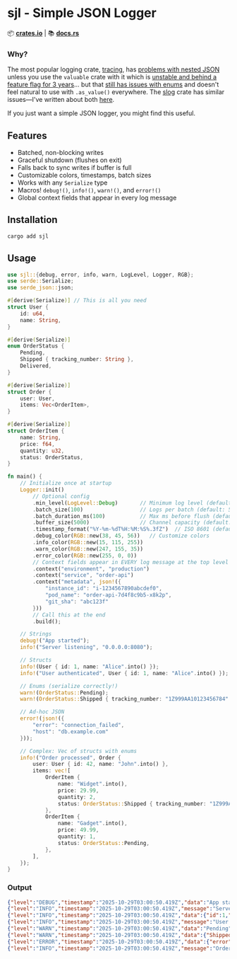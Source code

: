 # sjl - Simple JSON Logger

 📦 **[crates.io](https://crates.io/crates/sjl)** | 📚 **[docs.rs](https://docs.rs/sjl)**

### Why?
The most popular logging crate, [tracing](https://crates.io/crates/tracing), has [problems with nested JSON](https://www.reddit.com/r/rust/comments/1k75jvc/how_can_i_emit_a_tracing_event_with_an_unescaped/) unless you use the `valuable` crate with it which is [unstable and behind a feature flag for 3 years](https://github.com/tokio-rs/tracing/discussions/1906)... but that [still has issues with enums](https://github.com/tokio-rs/tracing/issues/3051) and doesn't feel natural to use with `.as_value()` everywhere.  The [slog](https://crates.io/crates/slog) crate has similar issues—I've written about both [here](https://josevalerio.com/rust-json-logging).

If you just want a simple JSON logger, you might find this useful.

## Features
- Batched, non-blocking writes
- Graceful shutdown (flushes on exit)
- Falls back to sync writes if buffer is full
- Customizable colors, timestamps, batch sizes
- Works with any `Serialize` type
- Macros! `debug!()`, `info!()`, `warn!()`, and `error!()`
- Global context fields that appear in every log message


 ## Installation

 ```bash
 cargo add sjl
 ```

## Usage
```rust
use sjl::{debug, error, info, warn, LogLevel, Logger, RGB};
use serde::Serialize;
use serde_json::json;

#[derive(Serialize)] // This is all you need
struct User {
    id: u64,
    name: String,
}

#[derive(Serialize)]
enum OrderStatus {
    Pending,
    Shipped { tracking_number: String },
    Delivered,
}

#[derive(Serialize)]
struct Order {
    user: User,
    items: Vec<OrderItem>,
}

#[derive(Serialize)]
struct OrderItem {
    name: String,
    price: f64,
    quantity: u32,
    status: OrderStatus,
}

fn main() {
    // Initialize once at startup
    Logger::init()
        // Optional config
        .min_level(LogLevel::Debug)       // Minimum log level (default: Debug)
        .batch_size(100)                  // Logs per batch (default: 50)
        .batch_duration_ms(100)           // Max ms before flush (default: 50)
        .buffer_size(5000)                // Channel capacity (default: 1024)
        .timestamp_format("%Y-%m-%dT%H:%M:%S%.3fZ")  // ISO 8601 (default)
        .debug_color(RGB::new(38, 45, 56))   // Customize colors
        .info_color(RGB::new(15, 115, 255))
        .warn_color(RGB::new(247, 155, 35))
        .error_color(RGB::new(255, 0, 0))
        // Context fields appear in EVERY log message at the top level
        .context("environment", "production")
        .context("service", "order-api")
        .context("metadata", json!({
            "instance_id": "i-1234567890abcdef0",
            "pod_name": "order-api-7d4f8c9b5-x8k2p",
            "git_sha": "abc123f"
        }))
        // Call this at the end
        .build(); 

    // Strings
    debug!("App started");
    info!("Server listening", "0.0.0.0:8080");

    // Structs
    info!(User { id: 1, name: "Alice".into() });
    info!("User authenticated", User { id: 1, name: "Alice".into() });

    // Enums (serialize correctly!)
    warn!(OrderStatus::Pending);
    warn!(OrderStatus::Shipped { tracking_number: "1Z999AA10123456784".into() });

    // Ad-hoc JSON
    error!(json!({
        "error": "connection_failed",
        "host": "db.example.com"
    }));

    // Complex: Vec of structs with enums
    info!("Order processed", Order {
        user: User { id: 42, name: "John".into() },
        items: vec![
            OrderItem {
                name: "Widget".into(),
                price: 29.99,
                quantity: 2,
                status: OrderStatus::Shipped { tracking_number: "1Z999AA10123456784".into() },
            },
            OrderItem {
                name: "Gadget".into(),
                price: 49.99,
                quantity: 1,
                status: OrderStatus::Pending,
            },
        ],
    });
}
```

### Output
```json
{"level":"DEBUG","timestamp":"2025-10-29T03:00:50.419Z","data":"App started","metadata": {"git_sha":"abc123f","instance_id":"i-1234567890abcdef0","pod_name":"order-api-7d4f8c9b5-x8k2p"}, "service": "order-api", "environment": "production"}
{"level":"INFO","timestamp":"2025-10-29T03:00:50.419Z","message":"Server listening","data":"0.0.0.0:8080","metadata": {"git_sha":"abc123f","instance_id":"i-1234567890abcdef0","pod_name":"order-api-7d4f8c9b5-x8k2p"}, "service": "order-api", "environment": "production"}
{"level":"INFO","timestamp":"2025-10-29T03:00:50.419Z","data":{"id":1,"name":"Alice"},"metadata": {"git_sha":"abc123f","instance_id":"i-1234567890abcdef0","pod_name":"order-api-7d4f8c9b5-x8k2p"}, "service": "order-api", "environment": "production"}
{"level":"INFO","timestamp":"2025-10-29T03:00:50.419Z","message":"User authenticated","data":{"id":1,"name":"Alice"},"metadata": {"git_sha":"abc123f","instance_id":"i-1234567890abcdef0","pod_name":"order-api-7d4f8c9b5-x8k2p"}, "service": "order-api", "environment": "production"}
{"level":"WARN","timestamp":"2025-10-29T03:00:50.419Z","data":"Pending","metadata": {"git_sha":"abc123f","instance_id":"i-1234567890abcdef0","pod_name":"order-api-7d4f8c9b5-x8k2p"}, "service": "order-api", "environment": "production"}
{"level":"WARN","timestamp":"2025-10-29T03:00:50.419Z","data":{"Shipped":{"tracking_number":"1Z999AA10123456784"}},"metadata": {"git_sha":"abc123f","instance_id":"i-1234567890abcdef0","pod_name":"order-api-7d4f8c9b5-x8k2p"}, "service": "order-api", "environment": "production"}
{"level":"ERROR","timestamp":"2025-10-29T03:00:50.419Z","data":{"error":"connection_failed","host":"db.example.com"},"metadata": {"git_sha":"abc123f","instance_id":"i-1234567890abcdef0","pod_name":"order-api-7d4f8c9b5-x8k2p"}, "service": "order-api", "environment": "production"}
{"level":"INFO","timestamp":"2025-10-29T03:00:50.419Z","message":"Order processed","data":{"items":[{"name":"Widget","price":29.99,"quantity":2,"status":{"Shipped":{"tracking_number":"1Z999AA10123456784"}}},{"name":"Gadget","price":49.99,"quantity":1,"status":"Pending"}],"user":{"id":42,"name":"John"}},"metadata": {"git_sha":"abc123f","instance_id":"i-1234567890abcdef0","pod_name":"order-api-7d4f8c9b5-x8k2p"}, "service": "order-api", "environment": "production"}
```
